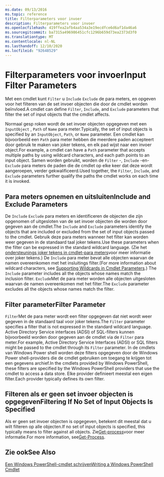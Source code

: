 ```yaml
---
ms.date: 09/13/2016
ms.topic: reference
title: Filterparameters voor invoer
description: Filterparameters voor invoer
ms.openlocfilehash: 419ffea2afb4aa534a3e19ecdfce6d6af1da46a6
ms.sourcegitcommit: ba7315a496986451cfc1296b659d73ea2373d3f0
ms.translationtype: MT
ms.contentlocale: nl-NL
ms.lasthandoff: 12/10/2020
ms.locfileid: "92648529"
---
```

# <a name="input-filter-parameters"></a><span data-ttu-id="49127-103">Filterparameters voor invoer</span><span class="sxs-lookup"><span data-stu-id="49127-103">Input Filter Parameters</span></span>

<span data-ttu-id="49127-104">Met een cmdlet kunt `Filter` u `Include` `Exclude` de para meters, en opgeven voor het filteren van de set invoer objecten die door de cmdlet worden beïnvloed.</span><span class="sxs-lookup"><span data-stu-id="49127-104">A cmdlet can define `Filter`, `Include`, and `Exclude` parameters that filter the set of input objects that the cmdlet affects.</span></span>

<span data-ttu-id="49127-105">Normaal gesp roken wordt de set invoer objecten opgegeven met een `InputObject` , `Path` of `Name` para meter.</span><span class="sxs-lookup"><span data-stu-id="49127-105">Typically, the set of input objects is specified by an `InputObject`, `Path`, or `Name` parameter.</span></span> <span data-ttu-id="49127-106">Een cmdlet kan bijvoorbeeld een `Path` para meter hebben die meerdere paden accepteert door gebruik te maken van joker tekens, en elk pad wijst naar een invoer object.</span><span class="sxs-lookup"><span data-stu-id="49127-106">For example, a cmdlet can have a `Path` parameter that accepts multiple paths by using wildcard characters, and each path points to an input object.</span></span> <span data-ttu-id="49127-107">Samen worden gebruikt, worden de `Filter` -, `Include` -en- `Exclude` para meters de paden die de cmdlet op elke keer dat deze wordt aangeroepen, verder gekwalificeerd.</span><span class="sxs-lookup"><span data-stu-id="49127-107">Used together, the `Filter`, `Include`, and `Exclude` parameters further qualify the paths the cmdlet works on each time it is invoked.</span></span>

## <a name="include-and-exclude-parameters"></a><span data-ttu-id="49127-108">Para meters opnemen en uitsluiten</span><span class="sxs-lookup"><span data-stu-id="49127-108">Include and Exclude Parameters</span></span>

<span data-ttu-id="49127-109">De `Include` `Exclude` para meters en identificeren de objecten die zijn opgenomen of uitgesloten van de set invoer objecten die worden door gegeven aan de cmdlet.</span><span class="sxs-lookup"><span data-stu-id="49127-109">The `Include` and `Exclude` parameters identify the objects that are included or excluded from the set of input objects passed to the cmdlet.</span></span> <span data-ttu-id="49127-110">Gebruik deze para meters wanneer het filter kan worden weer gegeven in de standaard taal joker tekens.</span><span class="sxs-lookup"><span data-stu-id="49127-110">Use these parameters when the filter can be expressed in the standard wildcard language.</span></span> <span data-ttu-id="49127-111">(Zie het [ondersteunings joker tekens in cmdlet-para meters](./supporting-wildcard-characters-in-cmdlet-parameters.md)voor meer informatie over joker tekens.) De `Include` para meter bevat alle objecten waarvan de namen overeenkomen met het insluitings filter.</span><span class="sxs-lookup"><span data-stu-id="49127-111">(For more information about wildcard characters, see [Supporting Wildcards in Cmdlet Parameters](./supporting-wildcard-characters-in-cmdlet-parameters.md).) The `Include` parameter includes all the objects whose names match the inclusion filter.</span></span> <span data-ttu-id="49127-112">`Exclude`Met de para meter worden alle objecten uitgesloten waarvan de namen overeenkomen met het filter.</span><span class="sxs-lookup"><span data-stu-id="49127-112">The `Exclude` parameter excludes all the objects whose names match the filter.</span></span>

## <a name="filter-parameter"></a><span data-ttu-id="49127-113">Filter parameter</span><span class="sxs-lookup"><span data-stu-id="49127-113">Filter Parameter</span></span>

<span data-ttu-id="49127-114">`Filter`Met de para meter wordt een filter opgegeven dat niet wordt weer gegeven in de standaard taal voor joker tekens.</span><span class="sxs-lookup"><span data-stu-id="49127-114">The `Filter` parameter specifies a filter that is not expressed in the standard wildcard language.</span></span> <span data-ttu-id="49127-115">Active Directory Service interfaces (ADSI) of SQL-filters kunnen bijvoorbeeld worden door gegeven aan de cmdlet via de `Filter` para meter.</span><span class="sxs-lookup"><span data-stu-id="49127-115">For example, Active Directory Service Interfaces (ADSI) or SQL filters might be passed to the cmdlet through its `Filter` parameter.</span></span> <span data-ttu-id="49127-116">In de cmdlets van Windows Power shell worden deze filters opgegeven door de Windows Power shell-providers die de cmdlet gebruiken om toegang te krijgen tot een gegevens archief.</span><span class="sxs-lookup"><span data-stu-id="49127-116">In the cmdlets provided by Windows PowerShell, these filters are specified by the Windows PowerShell providers that use the cmdlet to access a data store.</span></span> <span data-ttu-id="49127-117">Elke provider definieert meestal een eigen filter.</span><span class="sxs-lookup"><span data-stu-id="49127-117">Each provider typically defines its own filter.</span></span>

## <a name="filtering-if-no-set-of-input-objects-is-specified"></a><span data-ttu-id="49127-118">Filteren als er geen set invoer objecten is opgegeven</span><span class="sxs-lookup"><span data-stu-id="49127-118">Filtering If No Set of Input Objects Is Specified</span></span>

<span data-ttu-id="49127-119">Als er geen set invoer objecten is opgegeven, betekent dit meestal dat u wilt filteren op alle objecten.</span><span class="sxs-lookup"><span data-stu-id="49127-119">If no set of input objects is specified, this typically means to filter against all objects.</span></span> <span data-ttu-id="49127-120">Zie[Get-process](/powershell/module/Microsoft.PowerShell.Management/Get-Process)voor meer informatie.</span><span class="sxs-lookup"><span data-stu-id="49127-120">For more information, see[Get-Process](/powershell/module/Microsoft.PowerShell.Management/Get-Process).</span></span>

## <a name="see-also"></a><span data-ttu-id="49127-121">Zie ook</span><span class="sxs-lookup"><span data-stu-id="49127-121">See Also</span></span>

[<span data-ttu-id="49127-122">Een Windows PowerShell-cmdlet schrijven</span><span class="sxs-lookup"><span data-stu-id="49127-122">Writing a Windows PowerShell Cmdlet</span></span>](./writing-a-windows-powershell-cmdlet.md)
